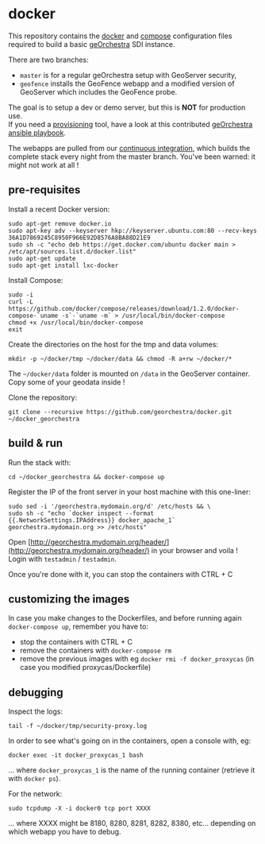 # docker

This repository contains the [docker](https://www.docker.com/) and [compose](https://docs.docker.com/compose/) configuration files required to build a basic [geOrchestra](http://www.georchestra.org) SDI instance.

There are two branches:
 * ```master``` is for a regular geOrchestra setup with GeoServer security,
 * ```geofence``` installs the GeoFence webapp and a modified version of GeoServer which includes the GeoFence probe.  

The goal is to setup a dev or demo server, but this is **NOT** for production use.  
If you need a [provisioning](https://docs.vagrantup.com/v2/provisioning/ansible.html) tool, have a look at this contributed [geOrchestra ansible playbook](https://github.com/landryb/georchestra-ansible).

The webapps are pulled from our [continuous integration](https://sdi.georchestra.org/ci/), which builds the complete stack every night from the master branch. You've been warned: it might not work at all !

## pre-requisites

Install a recent Docker version:
```
sudo apt-get remove docker.io
sudo apt-key adv --keyserver hkp://keyserver.ubuntu.com:80 --recv-keys 36A1D7869245C8950F966E92D8576A8BA88D21E9
sudo sh -c "echo deb https://get.docker.com/ubuntu docker main > /etc/apt/sources.list.d/docker.list"
sudo apt-get update
sudo apt-get install lxc-docker
```

Install Compose:
```
sudo -i
curl -L https://github.com/docker/compose/releases/download/1.2.0/docker-compose-`uname -s`-`uname -m` > /usr/local/bin/docker-compose
chmod +x /usr/local/bin/docker-compose
exit
```

Create the directories on the host for the tmp and data volumes:
```
mkdir -p ~/docker/tmp ~/docker/data && chmod -R a+rw ~/docker/*
```
The ```~/docker/data``` folder is mounted on ```/data``` in the GeoServer container. Copy some of your geodata inside !

Clone the repository:
```
git clone --recursive https://github.com/georchestra/docker.git ~/docker_georchestra
```

## build & run

Run the stack with:
```
cd ~/docker_georchestra && docker-compose up
```

Register the IP of the front server in your host machine with this one-liner:
```
sudo sed -i '/georchestra.mydomain.org/d' /etc/hosts && \
sudo sh -c "echo `docker inspect --format {{.NetworkSettings.IPAddress}} docker_apache_1` georchestra.mydomain.org >> /etc/hosts"
```

Open [http://georchestra.mydomain.org/header/](http://georchestra.mydomain.org/header/) in your browser and voila !  
Login with ```testadmin``` / ```testadmin```.

Once you're done with it, you can stop the containers with CTRL + C

## customizing the images

In case you make changes to the Dockerfiles, and before running again ```docker-compose up```, remember you have to:
 - stop the containers with CTRL + C
 - remove the containers with ```docker-compose rm```
 - remove the previous images with eg ```docker rmi -f docker_proxycas``` (in case you modified proxycas/Dockerfile)

## debugging

Inspect the logs:
```
tail -f ~/docker/tmp/security-proxy.log
```

In order to see what's going on in the containers, open a console with, eg:
```
docker exec -it docker_proxycas_1 bash
```
... where ```docker_proxycas_1``` is the name of the running container (retrieve it with ```docker ps```).

For the network:
```
sudo tcpdump -X -i docker0 tcp port XXXX
```
... where XXXX might be 8180, 8280, 8281, 8282, 8380, etc... depending on which webapp you have to debug.

